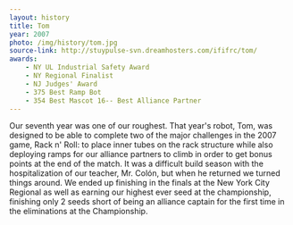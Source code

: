 ```yaml
---
layout: history
title: Tom
year: 2007
photo: /img/history/tom.jpg
source-link: http://stuypulse-svn.dreamhosters.com/ififrc/tom/
awards:
    - NY UL Industrial Safety Award
    - NY Regional Finalist
    - NJ Judges' Award
    - 375 Best Ramp Bot
    - 354 Best Mascot 16-- Best Alliance Partner
---
```

Our seventh year was one of our roughest. That year's robot, Tom, was designed to be able to complete two of the major challenges in the 2007 game, Rack n' Roll: to place inner tubes on the rack structure while also deploying ramps for our alliance partners to climb in order to get bonus points at the end of the match. It was a difficult build season with the hospitalization of our teacher, Mr. Colón, but when he returned we turned things around. We ended up finishing in the finals at the New York City Regional as well as earning our highest ever seed at the championship, finishing only 2 seeds short of being an alliance captain for the first time in the eliminations at the Championship.

